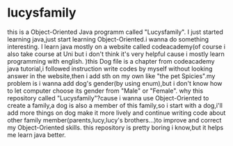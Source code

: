 # lucysfamily
this is a Object-Oriented Java programm called "Lucysfamily".
I just started learning java,just start learning Object-Oriented.i wanna do something interesting.
I learn java mostly on a website called codeacademy(of course i also take course at Uni but i don't think it's very helpful cause i mostly learn programming with english. )this Dog file is a chapter from codeacademy java tutorial,i followed instruction write codes by myself without looking answer in the website,then i add sth on my own like "the pet Spicies".my problem is i wanna add dog's gender(by using enum),but i don't know how to let computer choose its gender from "Male" or "Female".
why this repository called "Lucysfamily"?cause i wanna use Object-Oriented to create a family,a dog is also a member of this family,so i start with a dog,i'll add more things on dog make it more lively and continue writing code about other family member(parents,lucy,lucy's brothers...)to improve and correct my Object-Oriented skills.
this repository is pretty boring i know,but it helps me learn java better.

